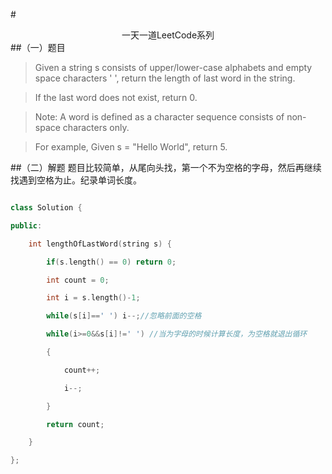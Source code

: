 #<center>一天一道LeetCode系列</center>
##（一）题目
>Given a string s consists of upper/lower-case alphabets and empty space characters ' ', return the length of last word in the string.

>If the last word does not exist, return 0.

>Note: A word is defined as a character sequence consists of non-space characters only.

>For example, 
>Given s = "Hello World",
>return 5.

##（二）解题
题目比较简单，从尾向头找，第一个不为空格的字母，然后再继续找遇到空格为止。纪录单词长度。

```cpp

class Solution {

public:

    int lengthOfLastWord(string s) {

        if(s.length() == 0) return 0;

        int count = 0;

        int i = s.length()-1;

        while(s[i]==' ') i--;//忽略前面的空格

        while(i>=0&&s[i]!=' ') //当为字母的时候计算长度，为空格就退出循环

        {

            count++;

            i--;

        }

        return count;

    }

};

```